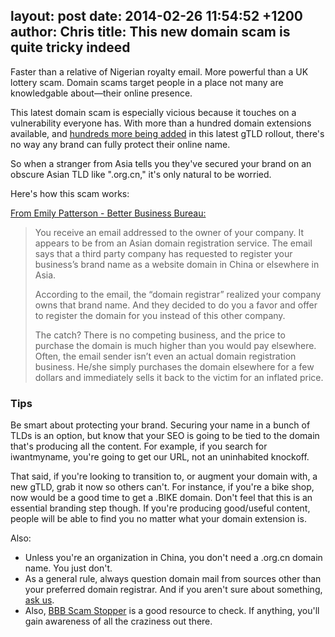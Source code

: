 layout: post
date: 2014-02-26 11:54:52 +1200
author: Chris
title: This new domain scam is quite tricky indeed
----

<!-- excerpt -->

Faster than a relative of Nigerian royalty email. More powerful than a UK lottery scam. Domain scams target people in a place not many are knowledgable about—their online presence. 

This latest domain scam is especially vicious because it touches on a vulnerability everyone has. With more than a hundred domain extensions available, and [hundreds more being added](https://iwantmyname.com/domains/new-gtld-domain-extensions) in this latest gTLD rollout, there's no way any brand can fully protect their online name. 

So when a stranger from Asia tells you they've secured your brand on an obscure Asian TLD like ".org.cn," it's only natural to be worried.

<!-- /excerpt -->

Here's how this scam works:

[From Emily Patterson - Better Business Bureau:](http://www.bbb.org/blog/2014/02/dont-get-pressured-into-purchasing-useless-domains/)

> You receive an email addressed to the owner of your company. It appears to be from an Asian domain registration service. The email says that a third party company has requested to register your business’s brand name as a website domain in China or elsewhere in Asia.
>
> According to the email, the “domain registrar” realized your company owns that brand name. And they decided to do you a favor and offer to register the domain for you instead of this other company.
>
> The catch? There is no competing business, and the price to purchase the domain is much higher than you would pay elsewhere. Often, the email sender isn’t even an actual domain registration business. He/she simply purchases the domain elsewhere for a few dollars and immediately sells it back to the victim for an inflated price.

### Tips

Be smart about protecting your brand. Securing your name in a bunch of TLDs is an option, but know that your SEO is going to be tied to the domain that's producing all the content. For example, if you search for iwantmyname, you're going to get our URL, not an uninhabited knockoff.

That said, if you're looking to transition to, or augment your domain with, a new gTLD, grab it now so others can't. For instance, if you're a bike shop, now would be a good time to get a .BIKE domain. Don't feel that this is an essential branding step though. If you're producing good/useful content, people will be able to find you no matter what your domain extension is.

Also:

+ Unless you're an organization in China, you don't need a .org.cn domain name. You just don't.
+ As a general rule, always question domain mail from sources other than your preferred domain registrar. And if you aren't sure about something, [ask us](https://iwantmyname.com/support).
+ Also, [BBB Scam Stopper](http://www.bbb.org/council/bbb-scam-stopper/scam-alerts/) is a good resource to check. If anything, you'll gain awareness of all the craziness out there.
